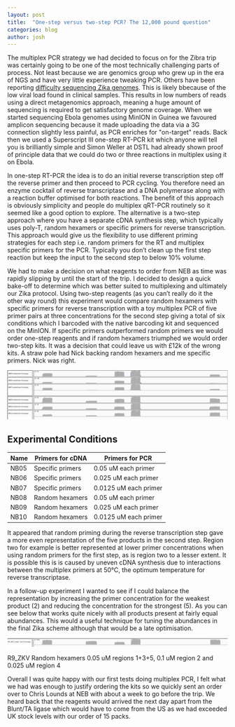 ```yaml
---
layout: post
title:  "One-step versus two-step PCR? The 12,000 pound question"
categories: blog
author: josh
---
```


The multiplex PCR strategy we had decided to focus on for the Zibra trip was certainly going to be one of the most technically challenging parts of process. Not least because we are genomics group who grew up in the era of NGS and have very little experience tweaking PCR. Others have been reporting <a href="http://biorxiv.org/content/early/2016/04/24/049916">difficulty sequencing Zika genomes</a>. This is likely bbecause of the low viral load found in clinical samples. This results in low numbers of reads using a direct metagenomics approach, meaning a huge amount of sequencing is required to get satisfactory genome coverage. When we started sequencing Ebola genomes using MinION in Guinea we favoured amplicon sequencing because it made uploading the data via a 3G connection slightly less painful, as PCR enriches for "on-target" reads. Back then we used a Superscript III one-step RT-PCR kit which anyone will tell you is brilliantly simple and Simon Weller at DSTL had already shown proof of principle data that we could do two or three reactions in multiplex using it on Ebola.

In one-step RT-PCR the idea is to do an initial reverse transcription step off the reverse primer and then proceed to PCR cycling. You therefore need an enzyme cocktail of reverse transcriptase and a DNA polymerase along with a reaction buffer optimised for both reactions. The benefit of this approach is obviously simplicity and people do multiplex qRT-PCR routinely so it seemed like a good option to explore. The alternative is a two-step approach where you have a separate cDNA synthesis step, which typically uses poly-T, random hexamers or specific primers for reverse transcription. This approach would give us the flexibility to use different priming strategies for each step i.e. random primers for the RT and multiplex specific primers for the PCR. Typically you don’t clean up the first step reaction but keep the input to the second step to below 10% volume. 

We had to make a decision on what reagents to order from NEB as time was rapidly slipping by until the start of the trip. I decided to design a quick bake-off to determine which was better suited to multiplexing and ultimately our Zika protocol. Using two-step reagents (as you can’t really do it the other way round) this experiment would compare random hexamers with specific primers for reverse transcription with a toy multiplex PCR of five primer pairs at three concentrations for the second step giving a total of six conditions which I barcoded with the native barcoding kit and sequenced on the MinION. If specific primers outperformed random primers we would order one-step reagents and if random hexamers triumphed we would order two-step kits. It was a decision that could leave us with £12k of the wrong kits. A straw pole had Nick backing random hexamers and me specific primers. Nick was right.

<img src="/images/blog/2016-06-08-coverage1.png">

## Experimental Conditions

| Name      |  Primers for cDNA    |  Primers for PCR       |
|-----------|----------------------|------------------------|
| NB05      |  Specific primers    |  0.05 uM each primer   |
| NB06      |  Specific primers    |  0.025 uM each primer  |
| NB07      |  Specific primers    |  0.0125 uM each primer | 
| NB08      |  Random hexamers     |  0.05 uM each primer   |
| NB09      |  Random hexamers     |  0.025 uM each primer  |
| NB10      |  Random hexamers     |  0.0125 uM each primer |

It appeared that random priming during the reverse transcription step gave a more even representation of the five products in the second step. Region two for example is better represented at lower primer concentrations when using random primers for the first step, as is region two to a lesser extent. It is possible this is is caused by uneven cDNA synthesis due to interactions between the multiplex primers at 50°C, the optimum temperature for reverse transcriptase.

In a follow-up experiment I wanted to see if I could balance the representation by increasing the primer concentration for the weakest product (2) and reducing the concentration for the strongest (5). As you can see below that works quite nicely with all products present at fairly equal abundances. This would a useful technique for tuning the abundances in the final Zika scheme although that would be a late optimisation.

<img src="/images/blog/2016-06-08-coverage2.png">

R9_ZKV      Random hexamers     0.05 uM regions 1+3+5, 0.1 uM region 2 and 0.025 uM region 4

Overall I was quite happy with our first tests doing multiplex PCR, I felt what we had was enough to justify ordering the kits so we quickly sent an order over to Chris Lounds at NEB with about a week to go before the trip. We heard back that the reagents would arrived the next day apart from the Blunt/TA ligase which would have to come from the US as we had exceeded UK stock levels with our order of 15 packs.
